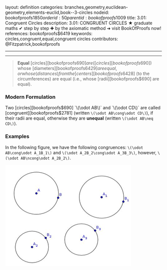 layout: definition
categories: branches,geometry,euclidean-geometry,elements-euclid,book--3-circles
nodeid: bookofproofs$1850
orderid: 50
parentid: bookofproofs$1009
title: 3.01: Congruent Circles
description: 3.01: CONGRUENT CIRCLES &#9733; graduate maths &#10004; step by step &#10010; by the axiomatic method &#10140; visit BookOfProofs now!
references: bookofproofs$6419
keywords: circles,congruent,equal,congruent circles
contributors: @Fitzpatrick,bookofproofs

---


---



> **Equal** [circles][bookofproofs$690] are ([circles][bookofproofs$690]) whose [diameters][bookofproofs$6429] are equal, or whose (distances) from the [centers][bookofproofs$6428] (to the circumferences) are equal (i.e., whose [radii][bookofproofs$690] are equal).

### Modern Formulation

Two [circles][bookofproofs$690] `\(\odot AB\)` and `\(\odot CD\)` are called [congruent][bookofproofs$2781] (written `\(\odot AB\cong\odot CD\)`), if their radii are equal, otherwise they are **unequal** (written `\(\odot AB\neq  CD\)`).

### Examples

In the following figure, we have the following congruences: `\(\odot AB\cong\odot A_1B_1\)` and `\(\odot A_2B_2\cong\odot A_3B_3\)`, however, `\(\odot AB\ncong\odot A_2B_2\)`.


![equalcircles](https://github.com/bookofproofs/bookofproofs.github.io/blob/main/_sources/_assets/images/examples/equalcircles.jpg?raw=true)

